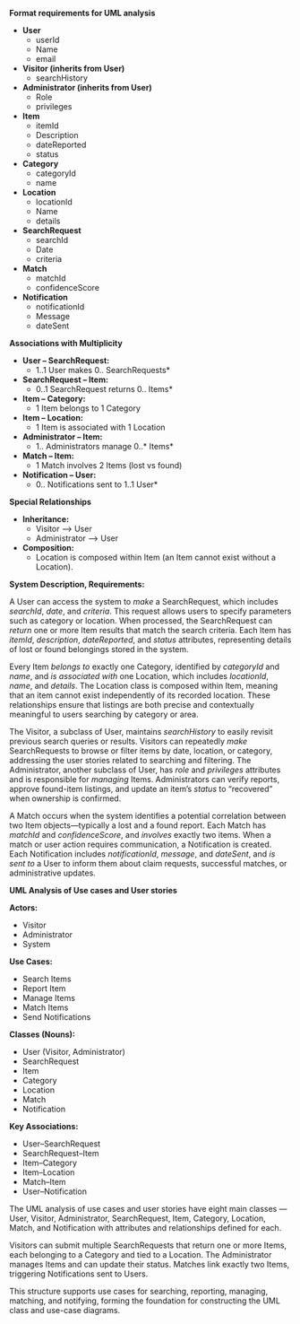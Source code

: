**Format requirements for UML analysis**

* **User**  
  * userId  
  * Name  
  * email  
* **Visitor (inherits from User)**  
  * searchHistory  
* **Administrator (inherits from User)**  
  * Role  
  * privileges  
* **Item**  
  * itemId  
  * Description  
  * dateReported  
  * status  
* **Category**  
  * categoryId  
  * name  
* **Location**  
  * locationId  
  * Name  
  * details  
* **SearchRequest**  
  * searchId  
  * Date  
  * criteria  
* **Match**  
  * matchId  
  * confidenceScore  
* **Notification**  
  * notificationId  
  * Message  
  * dateSent

**Associations with Multiplicity**

* **User – SearchRequest:**  
  * 1..1 User makes 0.. SearchRequests\*  
* **SearchRequest – Item:**  
  * 0..1 SearchRequest returns 0.. Items\*  
* **Item – Category:**  
  * 1 Item belongs to 1 Category  
* **Item – Location:**  
  * 1 Item is associated with 1 Location  
* **Administrator – Item:**  
  * 1.. Administrators manage 0..\* Items\*  
* **Match – Item:**  
  * 1 Match involves 2 Items (lost vs found)  
* **Notification – User:**  
  * 0.. Notifications sent to 1..1 User\*

**Special Relationships**

* **Inheritance:**  
  * Visitor ⟶ User  
  * Administrator ⟶ User  
* **Composition:**  
  * Location is composed within Item (an Item cannot exist without a Location).

**System Description, Requirements:**

A User can access the system to *make* a SearchRequest, which includes *searchId*, *date*, and *criteria*. This request allows users to specify parameters such as category or location. When processed, the SearchRequest can *return* one or more Item results that match the search criteria. Each Item has *itemId*, *description*, *dateReported*, and *status* attributes, representing details of lost or found belongings stored in the system.

Every Item *belongs to* exactly one Category, identified by *categoryId* and *name*, and *is associated with* one Location, which includes *locationId*, *name*, and *details*. The Location class is composed within Item, meaning that an item cannot exist independently of its recorded location. These relationships ensure that listings are both precise and contextually meaningful to users searching by category or area.

The Visitor, a subclass of User, maintains *searchHistory* to easily revisit previous search queries or results. Visitors can repeatedly *make* SearchRequests to browse or filter items by date, location, or category, addressing the user stories related to searching and filtering. The Administrator, another subclass of User, has *role* and *privileges* attributes and is responsible for *managing* Items. Administrators can verify reports, approve found-item listings, and update an item’s *status* to “recovered” when ownership is confirmed.

A Match occurs when the system identifies a potential correlation between two Item objects—typically a lost and a found report. Each Match has *matchId* and *confidenceScore*, and *involves* exactly two items. When a match or user action requires communication, a Notification is created. Each Notification includes *notificationId*, *message*, and *dateSent*, and *is sent to* a User to inform them about claim requests, successful matches, or administrative updates.

**UML Analysis of Use cases and User stories**

**Actors:**

* Visitor  
* Administrator  
* System

**Use Cases:**

* Search Items  
* Report Item  
* Manage Items  
* Match Items  
* Send Notifications

**Classes (Nouns):**

* User (Visitor, Administrator)  
* SearchRequest  
* Item  
* Category  
* Location  
* Match  
* Notification

**Key Associations:**

* User–SearchRequest  
* SearchRequest–Item  
* Item–Category  
* Item–Location   
* Match–Item  
* User–Notification

The UML analysis of use cases and user stories have eight main classes — User, Visitor, Administrator, SearchRequest, Item, Category, Location, Match, and Notification with attributes and relationships defined for each.

Visitors can submit multiple SearchRequests that return one or more Items, each belonging to a Category and tied to a Location. The Administrator manages Items and can update their status. Matches link exactly two Items, triggering Notifications sent to Users.

This structure supports use cases for searching, reporting, managing, matching, and notifying, forming the foundation for constructing the UML class and use-case diagrams.